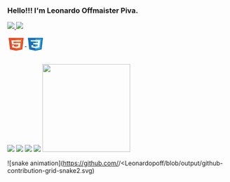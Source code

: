 ### Hello!!! I'm Leonardo Offmaister Piva.

<div>
  <a href="https://github.com/Leonardopoff">
  <img height="180em" src="https://github-readme-stats.vercel.app/api?username=Leonardopoff&show_icons=true&theme=midnight-purple&include_all_commits=true&count_private=true"/>
  <img height="180em" src="https://github-readme-stats.vercel.app/api/top-langs/?username=Leonardopoff&layout=compact&langs_count=16&theme=midnight-purple"/>
</div>
  
<div style="display: inline_block"><br>
  <img align="center" alt="Rafa-HTML" height="30" width="40" src="https://raw.githubusercontent.com/devicons/devicon/master/icons/html5/html5-original.svg">
  <img align="center" alt="Rafa-CSS" height="30" width="40" src="https://raw.githubusercontent.com/devicons/devicon/master/icons/css3/css3-original.svg">
  
 
</div>
  
##
  
<div>
  <a href="https://www.instagram.com/thepiva_/" target="_blank"><img src="https://img.shields.io/badge/-Instagram-%23E4405F?style=for-the-badge&logo=instagram&logoColor=white" target="_blank"></a>
 <a href="https://discord.gg/leonardo_piva" target="_blank"><img src="https://img.shields.io/badge/Discord-7289DA?style=for-the-badge&logo=discord&logoColor=white" target="_blank"></a> 
  <a href = "mailto:contatoleonardopiva26@gmail.com"><img src="https://img.shields.io/badge/Gmail-D14836?style=for-the-badge&logo=gmail&logoColor=white" target="_blank"></a>
  <a href="https://www.linkedin.com/in/leonardo-piva-202082265/" target="_blank"><img src="https://img.shields.io/badge/-LinkedIn-%230077B5?style=for-the-badge&logo=linkedin&logoColor=white" target="_blank"></a>  
  <a href="https://picasion.com/"><img src="https://i.picasion.com/pic92/3868dec121486fa6ea33d604bd1b9b9b.gif" width="200" height="200" border="0" /></a>
</div>


![snake animation](https://github.com/<seu Leonardopoff>/<Leonardopoff/blob/output/github-contribution-grid-snake2.svg)
